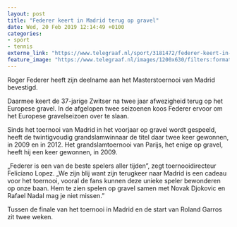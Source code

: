 ```yaml
---
layout: post
title: "Federer keert in Madrid terug op gravel"
date: Wed, 20 Feb 2019 12:14:49 +0100
categories: 
- sport 
- tennis 
externe_link: "https://www.telegraaf.nl/sport/3181472/federer-keert-in-madrid-terug-op-gravel"
feature_image: "https://www.telegraaf.nl/images/1200x630/filters:format(jpeg):quality(80)/cdn-kiosk-api.telegraaf.nl/eb136cb2-3508-11e9-a626-135005510bc5.jpg"
---
```


<p class="intro">Roger Federer heeft zijn deelname aan het Masterstoernooi van Madrid bevestigd.</p> <p>Daarmee keert de 37-jarige Zwitser na twee jaar afwezigheid terug op het Europese gravel. In de afgelopen twee seizoenen koos Federer ervoor om het Europese gravelseizoen over te slaan.</p><p>Sinds het toernooi van Madrid in het voorjaar op gravel wordt gespeeld, heeft de twintigvoudig grandslamwinnaar de titel daar twee keer gewonnen, in 2009 en in 2012. Het grandslamtoernooi van Parijs, het enige op gravel, heeft hij een keer gewonnen, in 2009.</p><p>„Federer is een van de beste spelers aller tijden”, zegt toernooidirecteur Feliciano Lopez. „We zijn blij want zijn terugkeer naar Madrid is een cadeau voor het toernooi, vooral de fans kunnen deze unieke speler bewonderen op onze baan. Hem te zien spelen op gravel samen met Novak Djokovic en Rafael Nadal mag je niet missen.”</p><p>Tussen de finale van het toernooi in Madrid en de start van Roland Garros zit twee weken.</p>
